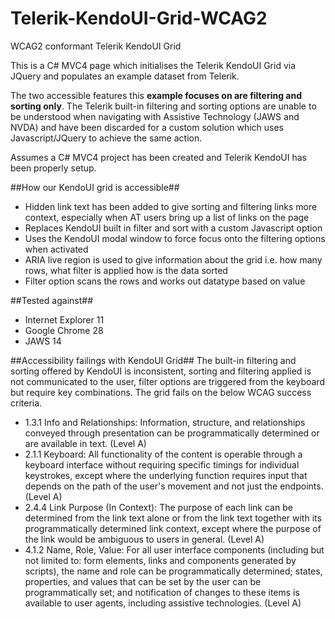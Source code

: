 Telerik-KendoUI-Grid-WCAG2
==========================

WCAG2 conformant Telerik KendoUI Grid

This is a C# MVC4 page which initialises the Telerik KendoUI Grid via JQuery and populates an example dataset from Telerik.

The two accessible features this <strong>example focuses on are filtering and sorting only</strong>. The Telerik built-in filtering and sorting options are unable to be understood when navigating with Assistive Technology (JAWS and NVDA) and have been discarded for a custom solution which uses Javascript/JQuery to achieve the same action.

Assumes a C# MVC4 project has been created and Telerik KendoUI has been properly setup.

##How our KendoUI grid is accessible##
- Hidden link text has been added to give sorting and filtering links more context, especially when AT users bring up a list of links on the page
- Replaces KendoUI built in filter and sort with a custom Javascript option
- Uses the KendoUI modal window to force focus onto the filtering options when activated
- ARIA live region is used to give information about the grid i.e. how many rows, what filter is applied how is the data sorted
- Filter option scans the rows and works out datatype based on value

##Tested against##
- Internet Explorer 11
- Google Chrome 28
- JAWS 14

##Accessibility failings with KendoUI Grid##
The built-in filtering and sorting offered by KendoUI is inconsistent, sorting and  filtering applied is not communicated to the user, filter options are triggered from the keyboard but require key combinations. The grid fails on the below WCAG success criteria.

- 1.3.1 Info and Relationships: Information, structure, and relationships conveyed through presentation can be programmatically determined or are available in text. (Level A)
- 2.1.1 Keyboard: All functionality of the content is operable through a keyboard interface without requiring specific timings for individual keystrokes, except where the underlying function requires input that depends on the path of the user's movement and not just the endpoints. (Level A)
- 2.4.4 Link Purpose (In Context): The purpose of each link can be determined from the link text alone or from the link text together with its programmatically determined link context, except where the purpose of the link would be ambiguous to users in general. (Level A)
- 4.1.2 Name, Role, Value: For all user interface components (including but not limited to: form elements, links and components generated by scripts), the name and role can be programmatically determined; states, properties, and values that can be set by the user can be programmatically set; and notification of changes to these items is available to user agents, including assistive technologies. (Level A)
